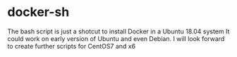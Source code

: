# docker-sh
The bash script is just a shotcut to install Docker in a Ubuntu 18.04 system
It could work on early version of Ubuntu and even Debian.
I will look forward to create further scripts for CentOS7 and x6
